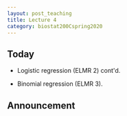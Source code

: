 ```yaml
---
layout: post_teaching
title: Lecture 4
category: biostat200Cspring2020
---
```


## Today

* Logistic regression (ELMR 2) cont'd.

* Binomial regression (ELMR 3).

## Announcement


